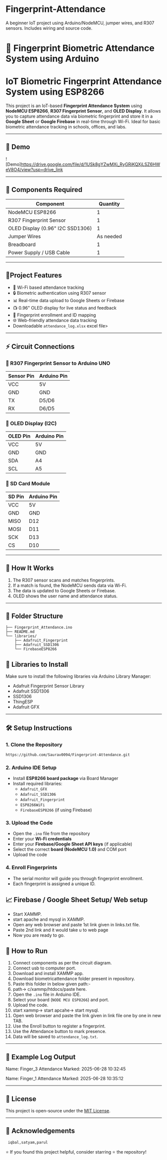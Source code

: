 # Fingerprint-Attendance
A beginner IoT project using Arduino/NodeMCU, jumper wires, and R307 sensors. Includes wiring and source code.
# 🔐 Fingerprint Biometric Attendance System using Arduino

# IoT Biometric Fingerprint Attendance System using ESP8266

This project is an IoT-based **Fingerprint Attendance System** using **NodeMCU ESP8266**, **R307 Fingerprint Sensor**, and **OLED Display**. It allows you to capture attendance data via biometric fingerprint and store it in a **Google Sheet** or **Google Firebase** in real-time through Wi-Fi. Ideal for basic biometric attendance tracking in schools, offices, and labs.

---

## 📸 Demo

![Demo]https://drive.google.com/file/d/1USk8gYZwMXi_RyGRiKQXjLSZ6HWeV8O4/view?usp=drive_link

---
## 🧰 Components Required

| Component | Quantity |
|----------|----------|
| NodeMCU ESP8266 | 1 |
| R307 Fingerprint Sensor | 1 |
| OLED Display (0.96" I2C SSD1306) | 1 |
| Jumper Wires | As needed |
| Breadboard | 1 |
| Power Supply / USB Cable | 1 |

---

## 🚀Project Features

- 📡 Wi-Fi based attendance tracking
- 🔒 Biometric authentication using R307 sensor
- 📊 Real-time data upload to Google Sheets or Firebase
- 📺 0.96" OLED display for live status and feedback
- 💾 Fingerprint enrollment and ID mapping
- 🌐 Web-friendly attendance data tracking
- Downloadable `attendance_log.xlsx` excel file> 

---

## ⚡ Circuit Connections

### 🔹 R307 Fingerprint Sensor to Arduino UNO

| Sensor Pin | Arduino Pin |
|------------|-------------|
| VCC        | 5V          |
| GND        | GND         |
| TX         | D5/D6       |
| RX         | D6/D5       |

### 🔹 OLED Display (I2C)

| OLED Pin | Arduino Pin |
|----------|-------------|
| VCC      | 5V          |
| GND      | GND         |
| SDA      | A4          |
| SCL      | A5          |

### 🔹 SD Card Module

| SD Pin | Arduino Pin |
|--------|-------------|
| VCC    | 5V          |
| GND    | GND         |
| MISO   | D12         |
| MOSI   | D11         |
| SCK    | D13         |
| CS     | D10         |

---
## 🔧 How It Works

1. The R307 sensor scans and matches fingerprints.
2. If a match is found, the NodeMCU sends data via Wi-Fi.
3. The data is updated to Google Sheets or Firebase.
4. OLED shows the user name and attendance status.


---
## 📂 Folder Structure

```
├── Fingerprint_Attendance.ino
├── README.md
└── libraries/
    ├── Adafruit_Fingerprint
    ├── Adafruit_SSD1306
    └── FirebaseESP8266
```

## 🔧 Libraries to Install

Make sure to install the following libraries via Arduino Library Manager:

- Adafruit Fingerprint Sensor Library
- Adafruit SSD1306
- SSD1306
- ThingESP
- Adafruit GFX  


---
## 🛠️ Setup Instructions

### 1. Clone the Repository

```bash
https://github.com/Saurav0094/Fingerprint-Attendance.git
```

### 2. Arduino IDE Setup

- Install **ESP8266 board package** via Board Manager
- Install required libraries:
  - `Adafruit_GFX`
  - `Adafruit_SSD1306`
  - `Adafruit_Fingerprint`
  - `ESP8266WiFi`
  - `FirebaseESP8266` (if using Firebase)

### 3. Upload the Code

- Open the `.ino` file from the repository
- Enter your **Wi-Fi credentials**
- Enter your **Firebase/Google Sheet API keys** (if applicable)
- Select the correct **board (NodeMCU 1.0)** and COM port
- Upload the code

### 4. Enroll Fingerprints

- The serial monitor will guide you through fingerprint enrollment.
- Each fingerprint is assigned a unique ID.

## 📈 Firebase / Google Sheet Setup/ Web setup
- Start XAMMP.
- start apache and mysql in XAMMP.
- Open any web browser and paste 1st link given in links.txt file.
- Paste 2nd link and it would take u to web page
- Now you are ready to go.


## 🚀 How to Run

1. Connect components as per the circuit diagram.
2. Connect usb to computer port.
3. Download and install XAMMP app.
4. Download biometricattendance folder present in repository.
5. Paste this folder in below given path:-
6. path-> c/xammp/htdocs/paste here.
7. Open the `.ino` file in Arduino IDE.
8. Select your board (`NODE MCU ESP8266`) and port.
9. Upload the code.
10. start xammp-> start apcahe-> start mysql.
11. Open web browser and paste the link given in link file one by one in new TAB.
13. Use the Enroll button to register a fingerprint.
14. Use the Attendance button to mark presence.
15. Data will be saved to `attendance_log.txt`.

---

## 📄 Example Log Output

Name: Finger_3
Attendance Marked: 2025-06-28 10:32:45

Name: Finger_1
Attendance Marked: 2025-06-28 10:35:12


---

## 📃 License

This project is open-source under the [MIT License](LICENSE).

---

## 🙌 Acknowledgements
     iqbal,satyam,parul
     
⭐ If you found this project helpful, consider starring ⭐ the repository!
